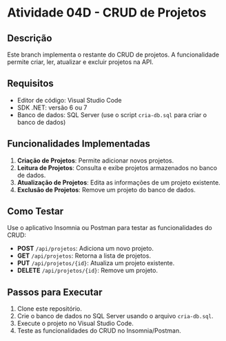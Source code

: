# Atividade 04D - CRUD de Projetos

## Descrição
Este branch implementa o restante do CRUD de projetos. A funcionalidade permite criar, ler, atualizar e excluir projetos na API.

## Requisitos
- Editor de código: Visual Studio Code
- SDK .NET: versão 6 ou 7
- Banco de dados: SQL Server (use o script `cria-db.sql` para criar o banco de dados)

## Funcionalidades Implementadas
1. **Criação de Projetos**: Permite adicionar novos projetos.
2. **Leitura de Projetos**: Consulta e exibe projetos armazenados no banco de dados.
3. **Atualização de Projetos**: Edita as informações de um projeto existente.
4. **Exclusão de Projetos**: Remove um projeto do banco de dados.

## Como Testar
Use o aplicativo Insomnia ou Postman para testar as funcionalidades do CRUD:

- **POST** `/api/projetos`: Adiciona um novo projeto.
- **GET** `/api/projetos`: Retorna a lista de projetos.
- **PUT** `/api/projetos/{id}`: Atualiza um projeto existente.
- **DELETE** `/api/projetos/{id}`: Remove um projeto.

## Passos para Executar
1. Clone este repositório.
2. Crie o banco de dados no SQL Server usando o arquivo `cria-db.sql`.
3. Execute o projeto no Visual Studio Code.
4. Teste as funcionalidades do CRUD no Insomnia/Postman.


